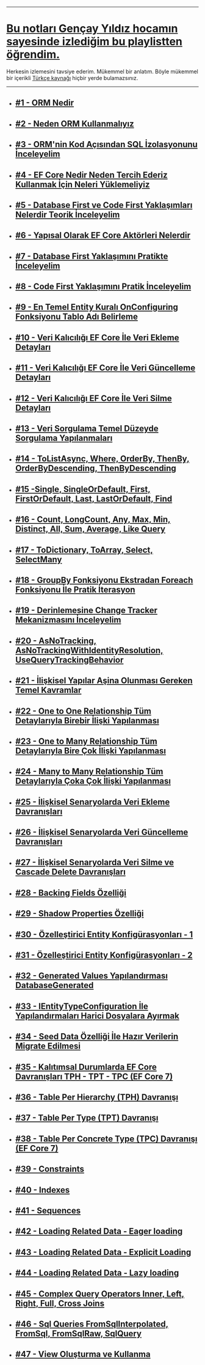 ***
# [Bu notları Gençay Yıldız hocamın sayesinde izlediğim bu playlistten öğrendim.](https://www.youtube.com/playlist?list=PLQVXoXFVVtp1o3nq3-IXv42bPaFlzroBE)
Herkesin izlemesini tavsiye ederim. Mükemmel bir anlatım. Böyle mükemmel bir içerikli [Türkçe kaynağı](https://www.youtube.com/c/Gen%C3%A7ayY%C4%B1ld%C4%B1z) 
hiçbir yerde bulamazsınız.
***
- ## [#1 - ORM Nedir](https://github.com/musauyumaznotes/CSharp/blob/main/Gen%C3%A7ayY%C4%B1ld%C4%B1z/Entity%20Framework%20Core/%231%20-%20ORM%20Nedir/ReadMe.md)
- ## [#2 - Neden ORM Kullanmalıyız](https://github.com/musauyumaznotes/CSharp/blob/main/Gen%C3%A7ayY%C4%B1ld%C4%B1z/Entity%20Framework%20Core/%232%20-%20Neden%20ORM%20Kullanmal%C4%B1y%C4%B1z/ReadMe.md)
- ## [#3 - ORM'nin Kod Açısından SQL İzolasyonunu İnceleyelim](https://github.com/musauyumaznotes/CSharp/blob/main/Gen%C3%A7ayY%C4%B1ld%C4%B1z/Entity%20Framework%20Core/%233%20-%20ORM'nin%20Kod%20A%C3%A7%C4%B1s%C4%B1ndan%20SQL%20%C4%B0zolasyonunu%20%C4%B0nceleyelim/ReadMe.md)
- ## [#4 - EF Core Nedir Neden Tercih Ederiz Kullanmak İçin Neleri Yüklemeliyiz](https://github.com/musauyumaznotes/CSharp/blob/main/Gen%C3%A7ayY%C4%B1ld%C4%B1z/Entity%20Framework%20Core/%234%20-%20EF%20Core%20Nedir%20Neden%20Tercih%20Ederiz%20Kullanmak%20%C4%B0%C3%A7in%20Neleri%20Y%C3%BCklemeliyiz/ReadMe.md)
- ## [#5 - Database First ve Code First Yaklaşımları Nelerdir Teorik İnceleyelim](https://github.com/musauyumaznotes/CSharp/blob/main/Gen%C3%A7ayY%C4%B1ld%C4%B1z/Entity%20Framework%20Core/%235%20-%20Database%20First%20ve%20Code%20First%20Yakla%C5%9F%C4%B1mlar%C4%B1%20Nelerdir%20Teorik%20%C4%B0nceleyelim/ReadMe.md)
- ## [#6 - Yapısal Olarak EF Core Aktörleri Nelerdir](https://github.com/musauyumaznotes/CSharp/blob/main/Gen%C3%A7ayY%C4%B1ld%C4%B1z/Entity%20Framework%20Core/%236%20-%20Yap%C4%B1sal%20Olarak%20EF%20Core%20Akt%C3%B6rleri%20Nelerdir/ReadMe.md)
- ## [#7 - Database First Yaklaşımını Pratikte İnceleyelim](https://github.com/musauyumaznotes/CSharp/blob/main/Gen%C3%A7ayY%C4%B1ld%C4%B1z/Entity%20Framework%20Core/%237%20-%20Database%20First%20Yakla%C5%9F%C4%B1m%C4%B1n%C4%B1%20Pratikte%20%C4%B0nceleyelim/ReadMe.md)
- ## [#8 - Code First Yaklaşımını Pratik İnceleyelim](https://github.com/musauyumaznotes/CSharp/blob/main/Gen%C3%A7ayY%C4%B1ld%C4%B1z/Entity%20Framework%20Core/%238%20-%20Code%20First%20Yakla%C5%9F%C4%B1m%C4%B1n%C4%B1%20Pratik%20%C4%B0nceleyelim/ReadMe.md)
- ## [#9 - En Temel Entity Kuralı OnConfiguring Fonksiyonu Tablo Adı Belirleme](https://github.com/musauyumaznotes/CSharp/blob/main/Gen%C3%A7ayY%C4%B1ld%C4%B1z/Entity%20Framework%20Core/%239%20-%20En%20Temel%20Entity%20Kural%C4%B1%20%20OnConfiguring%20Fonksiyonu%20%20Tablo%20Ad%C4%B1%20Belirleme/ReadMe.md)
- ## [#10 - Veri Kalıcılığı EF Core İle Veri Ekleme Detayları](https://github.com/musauyumaznotes/CSharp/blob/main/Gen%C3%A7ayY%C4%B1ld%C4%B1z/Entity%20Framework%20Core/%2310%20-%20Veri%20Kal%C4%B1c%C4%B1l%C4%B1%C4%9F%C4%B1%20%20EF%20Core%20%C4%B0le%20Veri%20Ekleme%20Detaylar%C4%B1/ReadMe.md)
- ## [#11 - Veri Kalıcılığı EF Core İle Veri Güncelleme Detayları](https://github.com/musauyumaznotes/CSharp/blob/main/Gen%C3%A7ayY%C4%B1ld%C4%B1z/Entity%20Framework%20Core/%2311%20-%20Veri%20Kal%C4%B1c%C4%B1l%C4%B1%C4%9F%C4%B1%20%20EF%20Core%20%C4%B0le%20Veri%20G%C3%BCncelleme%20Detaylar%C4%B1/ReadMe.md)
- ## [#12 - Veri Kalıcılığı EF Core İle Veri Silme Detayları](https://github.com/musauyumaznotes/CSharp/blob/main/Gen%C3%A7ayY%C4%B1ld%C4%B1z/Entity%20Framework%20Core/%2312%20-%20Veri%20Kal%C4%B1c%C4%B1l%C4%B1%C4%9F%C4%B1%20%20EF%20Core%20%C4%B0le%20Veri%20Silme%20Detaylar%C4%B1/ReadMe.md)
- ## [#13 - Veri Sorgulama Temel Düzeyde Sorgulama Yapılanmaları](https://github.com/musauyumaznotes/CSharp/blob/main/Gen%C3%A7ayY%C4%B1ld%C4%B1z/Entity%20Framework%20Core/%2313%20-%20Veri%20Sorgulama%20%20Temel%20D%C3%BCzeyde%20Sorgulama%20Yap%C4%B1lanmalar%C4%B1/ReadMe.md)
- ## [#14 - ToListAsync, Where, OrderBy, ThenBy, OrderByDescending, ThenByDescending](https://github.com/musauyumaznotes/CSharp/blob/main/Gen%C3%A7ayY%C4%B1ld%C4%B1z/Entity%20Framework%20Core/%2314%20-%20ToListAsync%2C%20Where%2C%20OrderBy%2C%20ThenBy%2C%20OrderByDescending%2C%20ThenByDescending/ReadMe.md) 
- ## [#15 -Single, SingleOrDefault, First, FirstOrDefault, Last, LastOrDefault, Find](https://github.com/musauyumaznotes/CSharp/blob/main/Gen%C3%A7ayY%C4%B1ld%C4%B1z/Entity%20Framework%20Core/%2315%20-Single%2C%20SingleOrDefault%2C%20First%2C%20FirstOrDefault%2C%20Last%2C%20LastOrDefault%2C%20Find/ReadMe.md)
- ## [#16 - Count, LongCount, Any, Max, Min, Distinct, All, Sum, Average, Like Query](https://github.com/musauyumaznotes/CSharp/blob/main/Gen%C3%A7ayY%C4%B1ld%C4%B1z/Entity%20Framework%20Core/%2316%20-%20Count%2C%20LongCount%2C%20Any%2C%20Max%2C%20Min%2C%20Distinct%2C%20All%2C%20Sum%2C%20Average%2C%20Like%20Query/ReadMe.md)
- ## [#17 - ToDictionary, ToArray, Select, SelectMany](https://github.com/musauyumaznotes/CSharp/blob/main/Gen%C3%A7ayY%C4%B1ld%C4%B1z/Entity%20Framework%20Core/%2317%20-%20ToDictionary%2C%20ToArray%2C%20Select%2C%20SelectMany/ReadMe.md)
- ## [#18 - GroupBy Fonksiyonu Ekstradan Foreach Fonksiyonu İle Pratik İterasyon](https://github.com/musauyumaznotes/CSharp/blob/main/Gen%C3%A7ayY%C4%B1ld%C4%B1z/Entity%20Framework%20Core/%2318%20-%20GroupBy%20Fonksiyonu%20%20Ekstradan%20Foreach%20Fonksiyonu%20%C4%B0le%20Pratik%20%C4%B0terasyon/ReadMe.md)
- ## [#19 - Derinlemesine Change Tracker Mekanizmasını İnceleyelim](https://github.com/musauyumaznotes/CSharp/blob/main/Gen%C3%A7ayY%C4%B1ld%C4%B1z/Entity%20Framework%20Core/%2319%20-%20Derinlemesine%20Change%20Tracker%20Mekanizmas%C4%B1n%C4%B1%20%C4%B0nceleyelim/ReadMe.md)
- ## [#20 - AsNoTracking, AsNoTrackingWithIdentityResolution, UseQueryTrackingBehavior](https://github.com/musauyumaznotes/CSharp/blob/main/Gen%C3%A7ayY%C4%B1ld%C4%B1z/Entity%20Framework%20Core/%2320-AsNoTracking%2C%20AsNoTrackingWithIdentityResolution%2C%20UseQueryTrackingBehavior/ReadMe.md)
- ## [#21 - İlişkisel Yapılar Aşina Olunması Gereken Temel Kavramlar](https://github.com/musauyumaznotes/CSharp/blob/main/Gen%C3%A7ayY%C4%B1ld%C4%B1z/Entity%20Framework%20Core/%2321%20-%20%C4%B0li%C5%9Fkisel%20Yap%C4%B1lar%20%20A%C5%9Fina%20Olunmas%C4%B1%20Gereken%20Temel%20Kavramlar/ReadMe.md)
- ## [#22 - One to One Relationship Tüm Detaylarıyla Birebir İlişki Yapılanması](https://github.com/musauyumaznotes/CSharp/blob/main/Gen%C3%A7ayY%C4%B1ld%C4%B1z/Entity%20Framework%20Core/%2322%20-%20One%20to%20One%20Relationship%20%20T%C3%BCm%20Detaylar%C4%B1yla%20Birebir%20%C4%B0li%C5%9Fki%20Yap%C4%B1lanmas%C4%B1/ReadMe.md)
- ## [#23 - One to Many Relationship Tüm Detaylarıyla Bire Çok İlişki Yapılanması](https://github.com/musauyumaznotes/CSharp/blob/main/Gen%C3%A7ayY%C4%B1ld%C4%B1z/Entity%20Framework%20Core/%2323%20-%20One%20to%20Many%20Relationship%20%20T%C3%BCm%20Detaylar%C4%B1yla%20Bire%20%C3%87ok%20%C4%B0li%C5%9Fki%20Yap%C4%B1lanmas%C4%B1/ReadMe.md)
- ## [#24 - Many to Many Relationship Tüm Detaylarıyla Çoka Çok İlişki Yapılanması](https://github.com/musauyumaznotes/CSharp/blob/main/Gen%C3%A7ayY%C4%B1ld%C4%B1z/Entity%20Framework%20Core/%2324%20-%20Many%20to%20Many%20Relationship%20%20T%C3%BCm%20Detaylar%C4%B1yla%20%C3%87oka%20%C3%87ok%20%C4%B0li%C5%9Fki%20Yap%C4%B1lanmas%C4%B1/ReadMe.md)
- ## [#25 - İlişkisel Senaryolarda Veri Ekleme Davranışları](https://github.com/musauyumaznotes/CSharp/blob/main/Gen%C3%A7ayY%C4%B1ld%C4%B1z/Entity%20Framework%20Core/%2325%20-%20%C4%B0li%C5%9Fkisel%20Senaryolarda%20Veri%20Ekleme%20Davran%C4%B1%C5%9Flar%C4%B1/ReadMe.md)
- ## [#26 - İlişkisel Senaryolarda Veri Güncelleme Davranışları](https://github.com/musauyumaznotes/CSharp/blob/main/Gen%C3%A7ayY%C4%B1ld%C4%B1z/Entity%20Framework%20Core/%2326%20-%20%C4%B0li%C5%9Fkisel%20Senaryolarda%20Veri%20G%C3%BCncelleme%20Davran%C4%B1%C5%9Flar%C4%B1/ReadMe.md)
- ## [#27 - İlişkisel Senaryolarda Veri Silme ve Cascade Delete Davranışları](https://github.com/musauyumaznotes/CSharp/blob/main/Gen%C3%A7ayY%C4%B1ld%C4%B1z/Entity%20Framework%20Core/%2327%20-%20%C4%B0li%C5%9Fkisel%20Senaryolarda%20Veri%20Silme%20ve%20Cascade%20Delete%20Davran%C4%B1%C5%9Flar%C4%B1/ReadMe.md)
- ## [#28 - Backing Fields Özelliği](https://github.com/musauyumaznotes/CSharp/blob/main/Gen%C3%A7ayY%C4%B1ld%C4%B1z/Entity%20Framework%20Core/%2328%20-%20Backing%20Fields%20%C3%96zelli%C4%9Fi/ReadMe.md)
- ## [#29 - Shadow Properties Özelliği](https://github.com/musauyumaznotes/CSharp/blob/main/Gen%C3%A7ayY%C4%B1ld%C4%B1z/Entity%20Framework%20Core/%2329%20-%20Shadow%20Properties%20%C3%96zelli%C4%9Fi/ReadMe.md)
- ## [#30 - Özelleştirici Entity Konfigürasyonları - 1](https://github.com/musauyumaznotes/CSharp/blob/main/Gen%C3%A7ayY%C4%B1ld%C4%B1z/Entity%20Framework%20Core/%2330%20-%20%C3%96zelle%C5%9Ftirici%20Entity%20Konfig%C3%BCrasyonlar%C4%B1%20-%201/ReadMe.md)
- ## [#31 - Özelleştirici Entity Konfigürasyonları - 2](https://github.com/musauyumaznotes/CSharp/blob/main/Gen%C3%A7ayY%C4%B1ld%C4%B1z/Entity%20Framework%20Core/%2331%20-%20%C3%96zelle%C5%9Ftirici%20Entity%20Konfig%C3%BCrasyonlar%C4%B1%20-%202/ReadMe.md)
- ## [#32 - Generated Values Yapılandırması DatabaseGenerated](https://github.com/musauyumaznotes/CSharp/blob/main/Gen%C3%A7ayY%C4%B1ld%C4%B1z/Entity%20Framework%20Core/%2332%20-%20Generated%20Values%20Yap%C4%B1land%C4%B1rmas%C4%B1%20%20DatabaseGenerated/ReadMe.md)
- ## [#33 - IEntityTypeConfiguration İle Yapılandırmaları Harici Dosyalara Ayırmak](https://github.com/musauyumaznotes/CSharp/blob/main/Gen%C3%A7ayY%C4%B1ld%C4%B1z/Entity%20Framework%20Core/%2333%20-%20IEntityTypeConfiguration%20%C4%B0le%20Yap%C4%B1land%C4%B1rmalar%C4%B1%20Harici%20Dosyalara%20Ay%C4%B1rmak/ReadMe.md)
- ## [#34 - Seed Data Özelliği İle Hazır Verilerin Migrate Edilmesi](https://github.com/musauyumaznotes/CSharp/blob/main/Gen%C3%A7ayY%C4%B1ld%C4%B1z/Entity%20Framework%20Core/%2334%20-%20Seed%20Data%20%C3%96zelli%C4%9Fi%20%C4%B0le%20Haz%C4%B1r%20Verilerin%20Migrate%20Edilmesi/ReadMe.md)
- ## [#35 - Kalıtımsal Durumlarda EF Core Davranışları TPH - TPT - TPC (EF Core 7)](https://github.com/musauyumaznotes/CSharp/blob/main/Gen%C3%A7ayY%C4%B1ld%C4%B1z/Entity%20Framework%20Core/%2335%20-%20Kal%C4%B1t%C4%B1msal%20Durumlarda%20EF%20Core%20Davran%C4%B1%C5%9Flar%C4%B1%20TPH%20-%20TPT%20-%20TPC%20(EF%20Core%207)/ReadMe.md)
- ## [#36 - Table Per Hierarchy (TPH) Davranışı](https://github.com/musauyumaznotes/CSharp/blob/main/Gen%C3%A7ayY%C4%B1ld%C4%B1z/Entity%20Framework%20Core/%2336%20-%20Table%20Per%20Hierarchy%20(TPH)%20Davran%C4%B1%C5%9F%C4%B1/ReadMe.md)
- ## [#37 - Table Per Type (TPT) Davranışı](https://github.com/musauyumaznotes/CSharp/blob/main/Gen%C3%A7ayY%C4%B1ld%C4%B1z/Entity%20Framework%20Core/%2337%20-%20Table%20Per%20Type%20(TPT)%20Davran%C4%B1%C5%9F%C4%B1/ReadMe.md)
- ## [#38 - Table Per Concrete Type (TPC) Davranışı (EF Core 7)](https://github.com/musauyumaznotes/CSharp/blob/main/Gen%C3%A7ayY%C4%B1ld%C4%B1z/Entity%20Framework%20Core/%2338%20-%20Table%20Per%20Concrete%20Type%20(TPC)%20Davran%C4%B1%C5%9F%C4%B1%20(EF%20Core%207)/ReadMe.md)
- ## [#39 - Constraints](https://github.com/musauyumaznotes/CSharp/blob/main/Gen%C3%A7ayY%C4%B1ld%C4%B1z/Entity%20Framework%20Core/%2339%20-%20Constraints/ReadMe.md)
- ## [#40 - Indexes](https://github.com/musauyumaznotes/CSharp/blob/main/Gen%C3%A7ayY%C4%B1ld%C4%B1z/Entity%20Framework%20Core/%2340%20-%20Indexes/ReadMe.md)
- ## [#41 - Sequences](https://github.com/musauyumaznotes/CSharp/blob/main/Gen%C3%A7ayY%C4%B1ld%C4%B1z/Entity%20Framework%20Core/%2341%20-%20Sequences/ReadMe.md)
- ## [#42 - Loading Related Data - Eager loading](https://github.com/musauyumaznotes/CSharp/blob/main/Gen%C3%A7ayY%C4%B1ld%C4%B1z/Entity%20Framework%20Core/%2342%20-%20Loading%20Related%20Data%20-%20Eager%20loading/ReadMe.md)
- ## [#43 - Loading Related Data - Explicit Loading](https://github.com/musauyumaznotes/CSharp/blob/main/Gen%C3%A7ayY%C4%B1ld%C4%B1z/Entity%20Framework%20Core/%2343%20-%20Loading%20Related%20Data%20-%20Explicit%20Loading/ReadMe.md)
- ## [#44 - Loading Related Data - Lazy loading](https://github.com/musauyumaznotes/CSharp/blob/main/Gen%C3%A7ayY%C4%B1ld%C4%B1z/Entity%20Framework%20Core/%2344%20-%20Loading%20Related%20Data%20-%20Lazy%20loading/ReadMe.md)
- ## [#45 - Complex Query Operators Inner, Left, Right, Full, Cross Joins](https://github.com/musauyumaznotes/CSharp/blob/main/Gen%C3%A7ayY%C4%B1ld%C4%B1z/Entity%20Framework%20Core/%2345%20-%20Complex%20Query%20Operators%20%20Inner%2C%20Left%2C%20Right%2C%20Full%2C%20Cross%20Joins/ReadMe.md)
- ## [#46 - Sql Queries FromSqlInterpolated, FromSql, FromSqlRaw, SqlQuery](https://github.com/musauyumaznotes/CSharp/blob/main/Gen%C3%A7ayY%C4%B1ld%C4%B1z/Entity%20Framework%20Core/%2346%20-%20Sql%20Queries%20%20FromSqlInterpolated%2C%20FromSql%2C%20FromSqlRaw%2C%20SqlQuery/ReadMe.md)
- ## [#47 - View Oluşturma ve Kullanma](https://github.com/musauyumaznotes/CSharp/blob/main/Gen%C3%A7ayY%C4%B1ld%C4%B1z/Entity%20Framework%20Core/%2347%20-%20View%20Olu%C5%9Fturma%20ve%20Kullanma/ReadMe.md)
